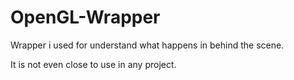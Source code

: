 # OpenGL-Wrapper
 Wrapper i used for understand what happens in behind the scene.

It is not even close to use in any project.
